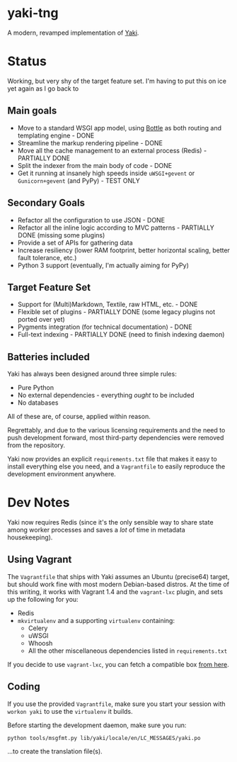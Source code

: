 yaki-tng
========

A modern, revamped implementation of [Yaki][y].


# Status

Working, but very shy of the target feature set. I'm having to put this on ice yet again as I go back to 

## Main goals

* Move to a standard WSGI app model, using [Bottle][b] as both routing and templating engine - DONE
* Streamline the markup rendering pipeline - DONE
* Move all the cache management to an external process (Redis) - PARTIALLY DONE
* Split the indexer from the main body of code - DONE
* Get it running at insanely high speeds inside `uWSGI+gevent` or `Gunicorn+gevent` (and PyPy) - TEST ONLY

## Secondary Goals

* Refactor all the configuration to use JSON - DONE
* Refactor all the inline logic according to MVC patterns - PARTIALLY DONE (missing some plugins)
* Provide a set of APIs for gathering data
* Increase resiliency (lower RAM footprint, better horizontal scaling, better fault tolerance, etc.)
* Python 3 support (eventually, I'm actually aiming for PyPy)

## Target Feature Set

* Support for (Multi)Markdown, Textile, raw HTML, etc. - DONE
* Flexible set of plugins - PARTIALLY DONE (some legacy plugins not ported over yet)
* Pygments integration (for technical documentation) - DONE
* Full-text indexing - PARTIALLY DONE (need to finish indexing daemon)

## Batteries included

Yaki has always been designed around three simple rules:

* Pure Python
* No external dependencies - everything _ought_ to be included
* No databases

All of these are, of course, applied within reason.

Regrettably, and due to the various licensing requirements and the need to push development forward, most third-party dependencies were removed from the repository.

Yaki now provides an explicit `requirements.txt` file that makes it easy to install everything else you need, and a `Vagrantfile` to easily reproduce the development environment anywhere.


# Dev Notes

Yaki now requires Redis (since it's the only sensible way to share state among worker processes and saves a _lot_ of time in metadata housekeeping).

## Using Vagrant

The `Vagrantfile` that ships with Yaki assumes an Ubuntu (precise64) target, but should work fine with most modern Debian-based distros. At the time of this writing, it works with Vagrant 1.4 and the `vagrant-lxc` plugin, and sets up the following for you:

* Redis
* `mkvirtualenv` and a supporting `virtualenv` containing:
  * Celery
  * uWSGI
  * Whoosh
  * All the other miscellaneous dependencies listed in `requirements.txt`

If you decide to use `vagrant-lxc`, you can fetch a compatible box [from here](https://github.com/fgrehm/vagrant-lxc/wiki/Base-boxes#available-boxes).

## Coding

If you use the provided `Vagrantfile`, make sure you start your session with `workon yaki` to use the `virtualenv` it builds.

Before starting the development daemon, make sure you run:

    python tools/msgfmt.py lib/yaki/locale/en/LC_MESSAGES/yaki.po
    
...to create the translation file(s).

[b]: http://bottlepy.org
[y]: https://github.com/rcarmo/yaki
